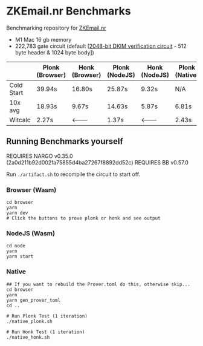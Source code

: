 # ZKEmail.nr Benchmarks
Benchmarking repository for [ZKEmail.nr](https://github.com/zkemail/zkemail.nr)


 * M1 Mac 16 gb memory
 * 222,783 gate circuit (default [[2048-bit DKIM verification circuit](https://github.com/zkemail/zkemail.nr/blob/main/examples/verify_email_2048_bit_dkim/src/main.nr) - 512 byte header & 1024 byte body])

|            | Plonk (Browser) | Honk (Browser) | Plonk (NodeJS) | Honk (NodeJS) | Plonk (Native) | Honk (Native) |
|------------|-----------------|----------------|----------------|---------------|----------------|---------------|
| Cold Start | 39.94s          | 16.80s         | 25.87s         | 9.32s         |  N/A           | N/A           |
| 10x avg    | 18.93s          | 9.67s          | 14.63s         | 5.87s         | 6.81s          | 2.51s         |
| Witcalc    | 2.27s           |  <---          | 1.37s          |  <---         | 2.43s          | <---          |  



## Running Benchmarks yourself

REQUIRES NARGO v0.35.0 (2a0d211b92d002fa75855d4ba27267f8892dd52c)
REQUIRES BB v0.57.0

Run `./artifact.sh` to recompile the circuit to start off.

### Browser (Wasm)
```console
cd browser
yarn
yarn dev
# Click the buttons to prove plonk or honk and see output
```

### NodeJS (Wasm)
```console
cd node
yarn
yarn start
```

### Native
```console
## If you want to rebuild the Prover.toml do this, otherwise skip...
cd browser
yarn
yarn gen_prover_toml
cd ..

# Run Plonk Test (1 iteration)
./native_plonk.sh

# Run Honk Test (1 iteration)
./native_honk.sh
```